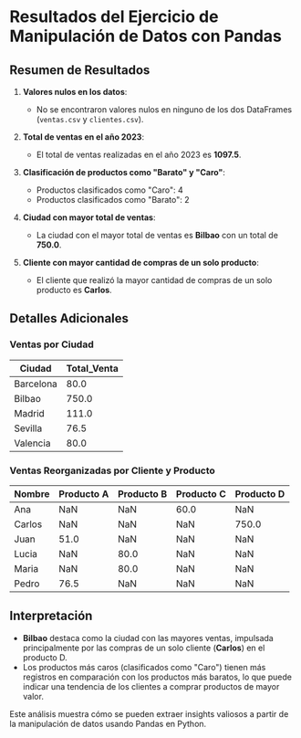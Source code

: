 
# Resultados del Ejercicio de Manipulación de Datos con Pandas

## Resumen de Resultados

1. **Valores nulos en los datos**:
   - No se encontraron valores nulos en ninguno de los dos DataFrames (`ventas.csv` y `clientes.csv`).

2. **Total de ventas en el año 2023**:
   - El total de ventas realizadas en el año 2023 es **1097.5**.

3. **Clasificación de productos como "Barato" y "Caro"**:
   - Productos clasificados como "Caro": 4
   - Productos clasificados como "Barato": 2

4. **Ciudad con mayor total de ventas**:
   - La ciudad con el mayor total de ventas es **Bilbao** con un total de **750.0**.

5. **Cliente con mayor cantidad de compras de un solo producto**:
   - El cliente que realizó la mayor cantidad de compras de un solo producto es **Carlos**.

## Detalles Adicionales

### Ventas por Ciudad

| Ciudad    | Total_Venta |
|-----------|-------------|
| Barcelona | 80.0        |
| Bilbao    | 750.0       |
| Madrid    | 111.0       |
| Sevilla   | 76.5        |
| Valencia  | 80.0        |

### Ventas Reorganizadas por Cliente y Producto

| Nombre | Producto A | Producto B | Producto C | Producto D |
|--------|------------|------------|------------|------------|
| Ana    | NaN        | NaN        | 60.0       | NaN        |
| Carlos | NaN        | NaN        | NaN        | 750.0      |
| Juan   | 51.0       | NaN        | NaN        | NaN        |
| Lucia  | NaN        | 80.0       | NaN        | NaN        |
| Maria  | NaN        | 80.0       | NaN        | NaN        |
| Pedro  | 76.5       | NaN        | NaN        | NaN        |

## Interpretación

- **Bilbao** destaca como la ciudad con las mayores ventas, impulsada principalmente por las compras de un solo cliente (**Carlos**) en el producto D.
- Los productos más caros (clasificados como "Caro") tienen más registros en comparación con los productos más baratos, lo que puede indicar una tendencia de los clientes a comprar productos de mayor valor.

Este análisis muestra cómo se pueden extraer insights valiosos a partir de la manipulación de datos usando Pandas en Python.
